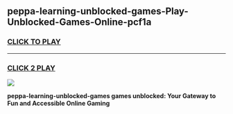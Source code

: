 
## peppa-learning-unblocked-games-Play-Unblocked-Games-Online-pcf1a
<h3>
<a href="https://premium76.site?title=peppa-learning-unblocked-games&ref=25A">CLICK TO PLAY</a></h3>
<hr>

<h3>
<a href="https://premium76.site?title=peppa-learning-unblocked-games&ref=25A">CLICK 2 PLAY</a>
  
</h3>

<a href="https://premium76.site?title=peppa-learning-unblocked-games&ref=25A"><img src="https://clearcache.store/games.png"></a>


**peppa-learning-unblocked-games games unblocked: Your Gateway to Fun and Accessible Online Gaming**
